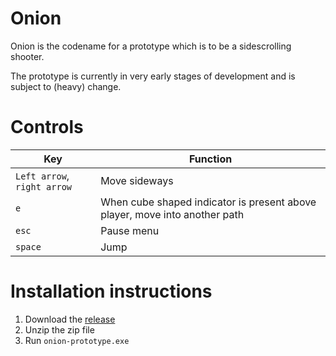 # Onion
Onion is the codename for a prototype which is to be a sidescrolling shooter.

The prototype is currently in very early stages of development and is subject to (heavy) change.

# Controls
| Key | Function |
| --- | --- |
| `Left arrow`, `right arrow` | Move sideways |
| `e` | When cube shaped indicator is present above player, move into another path |
| `esc` | Pause menu |
| `space` | Jump |

# Installation instructions
1. Download the [release](https://github.com/silkylogs/onion-prototype/releases/download/v0.1/v0.1.rar)
2. Unzip the zip file
3. Run `onion-prototype.exe`
